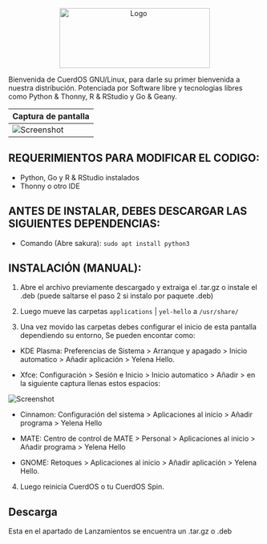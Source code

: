 <!-- Logo -->
<p align="center">
  <img src="/img/logo.png" alt="Logo" width="300" height="120">
</p>

Bienvenida de CuerdOS GNU/Linux, para darle su primer bienvenida a nuestra distribución. Potenciada por Software libre y tecnologias libres como Python &amp; Thonny, R &amp; RStudio y Go &amp; Geany.

| Captura de pantalla |
| ------------------ |
| ![Screenshot](/img/screenshot.png) |

## REQUERIMIENTOS PARA MODIFICAR EL CODIGO:

- Python, Go y R & RStudio instalados
- Thonny o otro IDE

## ANTES DE INSTALAR, DEBES DESCARGAR LAS SIGUIENTES DEPENDENCIAS:

- Comando (Abre sakura): `sudo apt install python3`

## INSTALACIÓN (MANUAL):

1. Abre el archivo previamente descargado y extraiga el .tar.gz o instale el .deb (puede saltarse el paso 2 si instalo por paquete .deb)

2. Luego mueve las carpetas `applications` | `yel-hello` a `/usr/share/`

3. Una vez movido las carpetas debes configurar el inicio de esta pantalla dependiendo su entorno, Se pueden encontar como:

- KDE Plasma: Preferencias de Sistema > Arranque y apagado > Inicio automatico > Añadir aplicación > Yelena Hello.

- Xfce: Configuración > Sesión e Inicio > Inicio automatico > Añadir > en la siguiente captura llenas estos espacios:

![Screenshot](/img/xfce_ri.png)

- Cinnamon: Configuración del sistema > Aplicaciones al inicio > Añadir programa > Yelena Hello

- MATE: Centro de control de MATE > Personal > Aplicaciones al inicio > Añadir programa > Yelena Hello

- GNOME: Retoques > Aplicaciones al inicio > Añadir aplicación > Yelena Hello.

4. Luego reinicia CuerdOS o tu CuerdOS Spin.

## Descarga
Esta en el apartado de Lanzamientos se encuentra un .tar.gz o .deb
